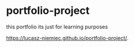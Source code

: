 # portfolio-project
this portfolio its just for learning purposes

 https://lucasz-niemiec.github.io/portfolio-project/.

